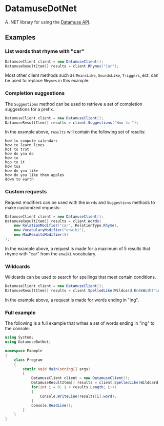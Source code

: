 # DatamuseDotNet
 A .NET library for using the [Datamuse API](https://www.datamuse.com/api/).
## Examples
### List words that rhyme with "car"
```C#
DatamuseClient client = new DatamuseClient();
DatamuseResultItem[] results = client.Rhymes("Car");
```
Most other client methods such as `MeansLike`, `SoundsLike`, `Triggers`, ect. can be used to replace `Rhymes` in this example.
### Completion suggestions
The `Suggestions` method can be used to retrieve a set of completion suggestions for a prefix.
```C#
DatamuseClient client = new DatamuseClient();
DatamuseResultItem[] results = client.Suggestions("How to ");
```
In the example above, `results` will contain the following set of results:
```
how to compute calendars
how to learn lines
hot to trot
how do you do
how to
hop to it
how tos
how do you like
how do you like them apples
down to earth
```
### Custom requests
Request modifiers can be used with the `Words` and `Suggestions` methods to make customized requests:
```C#
DatamuseClient client = new DatamuseClient();
DatamuseResultItem[] results = client.Words(
    new RelationModifier("car", RelationType.Rhyme),
    new VocabularyModifier("enwiki"),
    new MaxResultsModifier(5)
);
```
In the example above, a request is made for a maximum of 5 results that rhyme with "car" from the `enwiki` vocabulary.
### Wildcards
Wildcards can be used to search for spellings that meet certain conditions.
```C#
DatamuseClient client = new DatamuseClient();
DatamuseResultItem[] results = client.SpelledLike(Wildcard.EndsWith("ing"));
```
In the example above, a request is made for words ending in "ing".
### Full example
The following is a full example that writes a set of words ending in "ing" to the console:
```C#
using System;
using DatamuseDotNet;

namespace Example
{
    class Program
    {
        static void Main(string[] args)
        {
            DatamuseClient client = new DatamuseClient();
            DatamuseResultItem[] results = client.SpelledLike(Wildcard.EndsWith("ing"));
            for(int i = 0; i < results.Length; i++)
            {
                Console.WriteLine(results[i].word);
            }
            Console.ReadLine();
        }
    }
}
```
